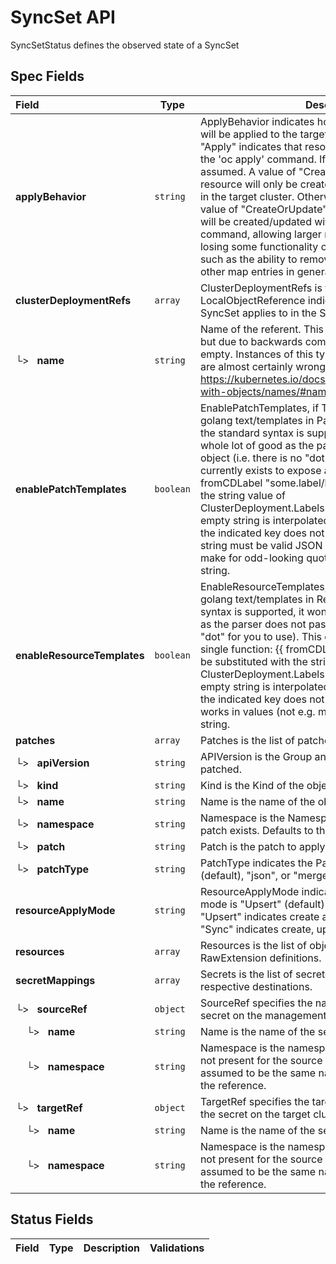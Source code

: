 # SyncSet API

SyncSetStatus defines the observed state of a SyncSet

## Spec Fields

| Field | Type | Description | Validations |
|:---|---|---|---|
|  **applyBehavior** | `string` | ApplyBehavior indicates how resources in this syncset will be applied to the target cluster. The default value of "Apply" indicates that resources should be applied using the 'oc apply' command. If no value is set, "Apply" is assumed. A value of "CreateOnly" indicates that the resource will only be created if it does not already exist in the target cluster. Otherwise, it will be left alone. A value of "CreateOrUpdate" indicates that the resource will be created/updated without the use of the 'oc apply' command, allowing larger resources to be synced, but losing some functionality of the 'oc apply' command such as the ability to remove annotations, labels, and other map entries in general. | N/A |
|  **clusterDeploymentRefs** | `array` | ClusterDeploymentRefs is the list of LocalObjectReference indicating which clusters the SyncSet applies to in the SyncSet's namespace. | N/A |
| └>&nbsp;&nbsp; **name** | `string` | Name of the referent. This field is effectively required, but due to backwards compatibility is allowed to be empty. Instances of this type with an empty value here are almost certainly wrong. More info: https://kubernetes.io/docs/concepts/overview/working-with-objects/names/#names | N/A |
|  **enablePatchTemplates** | `boolean` | EnablePatchTemplates, if True, causes hive to honor golang text/templates in Patches[].Patch strings. While the standard syntax is supported, it won't do you a whole lot of good as the parser does not pass a data object (i.e. there is no "dot" for you to use). This currently exists to expose a single function: {{ fromCDLabel "some.label/key" }} will be substituted with the string value of ClusterDeployment.Labels["some.label/key"]. The empty string is interpolated if there are no labels, or if the indicated key does not exist. Note that the patch string must be valid JSON after interpolation. This may make for odd-looking quoting in the uninterpolated string. | N/A |
|  **enableResourceTemplates** | `boolean` | EnableResourceTemplates, if True, causes hive to honor golang text/templates in Resources. While the standard syntax is supported, it won't do you a whole lot of good as the parser does not pass a data object (i.e. there is no "dot" for you to use). This currently exists to expose a single function: {{ fromCDLabel "some.label/key" }} will be substituted with the string value of ClusterDeployment.Labels["some.label/key"]. The empty string is interpolated if there are no labels, or if the indicated key does not exist. Note that this only works in values (not e.g. map keys) that are of type string. | N/A |
|  **patches** | `array` | Patches is the list of patches to apply. | N/A |
| └>&nbsp;&nbsp; **apiVersion** | `string` | APIVersion is the Group and Version of the object to be patched. | N/A |
| └>&nbsp;&nbsp; **kind** | `string` | Kind is the Kind of the object to be patched. | N/A |
| └>&nbsp;&nbsp; **name** | `string` | Name is the name of the object to be patched. | N/A |
| └>&nbsp;&nbsp; **namespace** | `string` | Namespace is the Namespace in which the object to patch exists. Defaults to the SyncSet's Namespace. | N/A |
| └>&nbsp;&nbsp; **patch** | `string` | Patch is the patch to apply. | N/A |
| └>&nbsp;&nbsp; **patchType** | `string` | PatchType indicates the PatchType as "strategic" (default), "json", or "merge". | N/A |
|  **resourceApplyMode** | `string` | ResourceApplyMode indicates if the Resource apply mode is "Upsert" (default) or "Sync". ApplyMode "Upsert" indicates create and update. ApplyMode "Sync" indicates create, update and delete. | N/A |
|  **resources** | `array` | Resources is the list of objects to sync from RawExtension definitions. | N/A |
|  **secretMappings** | `array` | Secrets is the list of secrets to sync along with their respective destinations. | N/A |
| └>&nbsp;&nbsp; **sourceRef** | `object` | SourceRef specifies the name and namespace of a secret on the management cluster | N/A |
| &nbsp;&nbsp;&nbsp;&nbsp;└>&nbsp;&nbsp; **name** | `string` | Name is the name of the secret | N/A |
| &nbsp;&nbsp;&nbsp;&nbsp;└>&nbsp;&nbsp; **namespace** | `string` | Namespace is the namespace where the secret lives. If not present for the source secret reference, it is assumed to be the same namespace as the syncset with the reference. | N/A |
| └>&nbsp;&nbsp; **targetRef** | `object` | TargetRef specifies the target name and namespace of the secret on the target cluster | N/A |
| &nbsp;&nbsp;&nbsp;&nbsp;└>&nbsp;&nbsp; **name** | `string` | Name is the name of the secret | N/A |
| &nbsp;&nbsp;&nbsp;&nbsp;└>&nbsp;&nbsp; **namespace** | `string` | Namespace is the namespace where the secret lives. If not present for the source secret reference, it is assumed to be the same namespace as the syncset with the reference. | N/A |
## Status Fields

| Field | Type | Description | Validations |
|:---|---|---|---|
